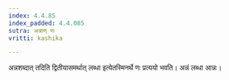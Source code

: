 ```yaml
---
index: 4.4.85
index_padded: 4.4.085
sutra: अन्नाण् णः
vritti: kashika

---
```

अन्नशब्दात् तदिति द्वितीयासमर्थात् लब्धा इत्येतस्मिनर्थे णः प्रत्ययो भवति। अन्नं लब्धा आन्नः।